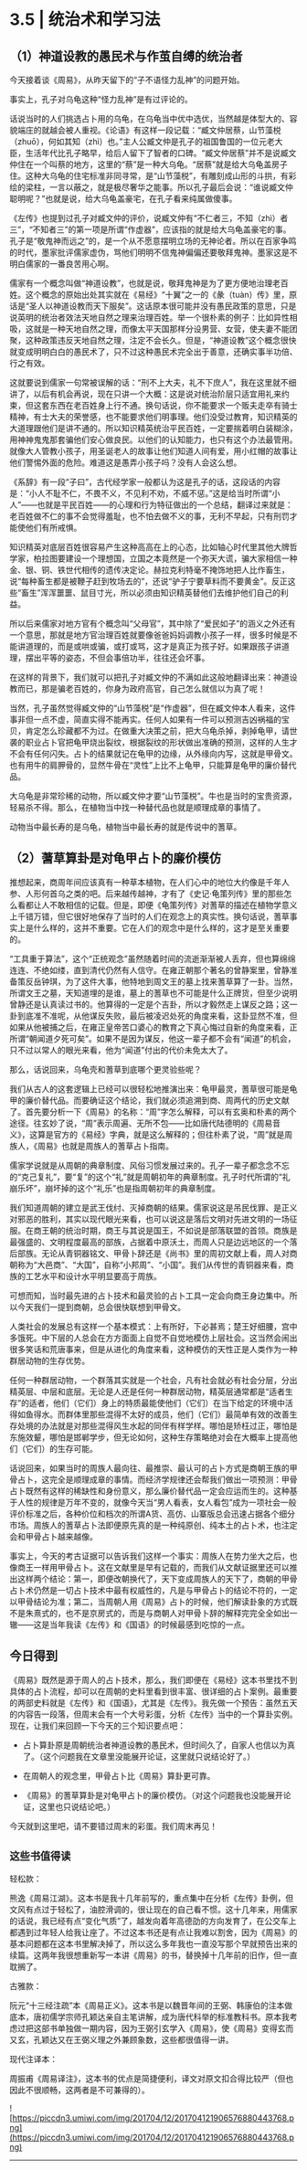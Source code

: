 # 3.5 | 统治术和学习法

## （1）神道设教的愚民术与作茧自缚的统治者

今天接着谈《周易》，从昨天留下的“子不语怪力乱神”的问题开始。

事实上，孔子对乌龟这种“怪力乱神”是有过评论的。

话说当时的人们挑选占卜用的乌龟，在乌龟当中优中选优，当然越是体型大的、容貌端庄的就越会被人重视。《论语》有这样一段记载：“臧文仲居蔡，山节藻棁（zhuō），何如其知（zhì）也。”主人公臧文仲是孔子的祖国鲁国的一位元老大臣，生活年代比孔子略早，给后人留下了智者的口碑。“臧文仲居蔡”并不是说臧文仲住在一个叫蔡的地方，这里的“蔡”是一种大乌龟。“居蔡”就是给大乌龟盖房子住。这种大乌龟的住宅标准非同寻常，是“山节藻棁”，有雕刻成山形的斗拱，有彩绘的梁柱，一言以蔽之，就是极尽奢华之能事。所以孔子最后会说：“谁说臧文仲聪明呢？”也就是说，给大乌龟盖豪宅，在孔子看来纯属做傻事。

《左传》也提到过孔子对臧文仲的评价，说臧文仲有“不仁者三，不知（zhì）者三”，“不知者三”的第一项是所谓“作虚器”，应该指的就是给大乌龟盖豪宅的事。孔子是“敬鬼神而远之”的，是一个从不愿意摆明立场的无神论者。所以在百家争鸣的时代，墨家批评儒家虚伪，骂他们明明不信鬼神偏偏还要敬拜鬼神。墨家这是不明白儒家的一番良苦用心啊。

儒家有一个概念叫做“神道设教”，也就是说，敬拜鬼神是为了更方便地治理老百姓。这个概念的原始出处其实就在《易经》“十翼”之一的《彖（tuàn）传》里，原话是“圣人以神道设教而天下服矣”。这话原本很可能并没有愚民政策的意思，只是说英明的统治者效法天地自然之理来治理百姓。举一个很朴素的例子：比如异性相吸，这就是一种天地自然之理，而像太平天国那样分设男营、女营，使夫妻不能团聚，这种政策违反天地自然之理，注定不会长久。但是，“神道设教”这个概念很快就变成明明白白的愚民术了，只不过这种愚民术完全出于善意，还确实事半功倍、行之有效。

这就要说到儒家一句常被误解的话：“刑不上大夫，礼不下庶人”，我在这里就不细讲了，以后有机会再说，现在只讲一个大概：这是说对统治阶层只适宜用礼来约束，但这套东西在老百姓身上行不通。换句话说，你不能要求一个贩夫走卒有骑士精神，有士大夫的荣誉感，也不能要求他们明事理。他们没受过教育，知识精英的大道理跟他们是讲不通的。所以知识精英统治平民百姓，一定要揣着明白装糊涂，用神神鬼鬼那套骗他们安心做良民。以他们的认知能力，也只有这个办法最管用。就像大人管教小孩子，用圣诞老人的故事让他们知道人间有爱，用小红帽的故事让他们警惕外面的危险。难道这是愚弄小孩子吗？没有人会这么想。

《系辞》有一段“子曰”，古代经学家一般都认为这是孔子的话，这段话的内容是：“小人不耻不仁，不畏不义，不见利不劝，不威不惩。”这是给当时所谓“小人”——也就是平民百姓——的心理和行为特征做出的一个总结，翻译过来就是：老百姓做不仁的事不会觉得羞耻，也不怕去做不义的事，无利不早起，只有刑罚才能使他们有所戒惧。

知识精英对底层百姓很容易产生这种高高在上的心态，比如轴心时代里其他大牌哲学家，柏拉图要建设一个理想国，立国之本竟然是一个弥天大谎，骗大家相信一种金、银、铜、铁世代相传的遗传决定论。赫拉克利特毫不掩饰地把人比作畜生，说“每种畜生都是被鞭子赶到牧场去的”，还说“驴子宁要草料而不要黄金”。反正这些“畜生”浑浑噩噩、鼠目寸光，所以必须由知识精英替他们去维护他们自己的利益。

所以后来儒家对地方官有个概念叫“父母官”，其中除了“爱民如子”的涵义之外还有一个意思，那就是地方官治理百姓就要像爸爸妈妈调教小孩子一样，很多时候是不能讲道理的，而是或哄或骗，或打或骂，这才是真正为孩子好。如果跟孩子讲道理，摆出平等的姿态，不但会事倍功半，往往还会坏事。

在这样的背景下，我们就可以把孔子对臧文仲的不满如此这般地翻译出来：神道设教而已，那是骗老百姓的，你身为政府高官，自己怎么就信以为真了呢！

当然，孔子虽然觉得臧文仲的“山节藻棁”是“作虚器”，但在臧文仲本人看来，这件事非但一点不虚，简直实得不能再实。任何人如果有一件可以预测吉凶祸福的宝贝，肯定怎么珍藏都不为过。在做重大决策之前，把大乌龟杀掉，剥掉龟甲，请世袭的职业占卜官把龟甲烧出裂纹，根据裂纹的形状做出准确的预测，这样的人生才不会有任何闪失。占卜的结果就记在龟甲的边缘，从外缘向内写，这就是甲骨文。也有用牛的肩胛骨的，显然牛骨在“灵性”上比不上龟甲，只能算是龟甲的廉价替代品。

大乌龟是非常珍稀的动物，所以臧文仲才要“山节藻棁”。牛也是当时的宝贵资源，轻易杀不得。那么，在植物当中找一种替代品也就是顺理成章的事情了。

动物当中最长寿的是乌龟，植物当中最长寿的就是传说中的蓍草。

## （2）蓍草算卦是对龟甲占卜的廉价模仿

推想起来，商周年间应该真有一种草本植物，在人们心中的地位大约像是千年人参、人形何首乌之类的吧。后来越传越神，才有了《史记·龟策列传》里的那些怎么看都让人不敢相信的记载。但是，即便《龟策列传》对蓍草的描述在植物学意义上千错万错，但它很好地保存了当时的人们在观念上的真实性。换句话说，蓍草事实上是什么样的，这并不重要。它在人们的观念中是什么样的，这才是至关重要的。

“工具重于算法”，这个“正统观念”虽然随着时间的流逝渐渐被人丢弃，但也算绵绵连连、不绝如缕，直到清代仍然有人信守。在雍正朝那个著名的曾静案里，曾静准备策反岳钟琪，为了这件大事，他特地到周文王的墓上找来蓍草算了一卦。当然，所谓文王之墓，天知道埋的是谁，墓上的蓍草也不可能是什么正牌货，但至少说明曾静还是认真读过书的。他算得的一定是个吉卦，所以才毅然走上谋反之路；这一卦到底准不准呢，从他谋反失败，最后被凌迟处死的角度来看，这卦显然不准，但如果从他被捕之后，在雍正皇帝苦口婆心的教育之下真心悔过自新的角度来看，正所谓“朝闻道夕死可矣”。如果不是因为谋反，他这一辈子都不会有“闻道”的机会，只不过以常人的眼光来看，他为“闻道”付出的代价未免太大了。

那么，话说回来，乌龟壳和蓍草到底哪个更灵验些呢？

我们从古人的这套逻辑上已经可以很轻松地推演出来：龟甲最灵，蓍草很可能是龟甲的廉价替代品。而要确证这个结论，我们就必须追溯到商、周两代的历史文献了。首先要分析一下《周易》的名称：“周”字怎么解释，可以有玄奥和朴素的两个途径。往玄妙了说，“周”表示周遍、无所不包——比如唐代陆德明的《周易音义》，这算是官方的《易经》字典，就是这么解释的；但往朴素了说，“周”就是周族人，《周易》也就是周族人的蓍草占卜指南。

儒家学说就是从周朝的典章制度、风俗习惯发展过来的。孔子一辈子都念念不忘的“克己复礼”，要“复”的这个“礼”就是周朝初年的典章制度。孔子时代所谓的“礼崩乐坏”，崩坏掉的这个“礼乐”也是指周朝初年的典章制度。

我们知道周朝的建立是武王伐纣、灭掉商朝的结果。儒家说这是吊民伐罪、是正义对邪恶的胜利，其实以现代眼光来看，也可以说这是落后文明对先进文明的一场征服。在商王朝的统治时期，商王与其说是国王，不如说是部落联盟的首领。商族是最强盛的、文明程度最高的部族，占据着中原沃土，而周人只是边远地区的一个落后部族。无论从青铜器铭文、甲骨卜辞还是《尚书》里的周初文献上看，周人对商朝称为“大邑商”、“大国”，自称“小邦周”、“小国”。我们从传世的青铜器来看，商族的工艺水平和设计水平明显要高于周族。

可想而知，当时最先进的占卜技术和最灵验的占卜工具一定会向商王身边集中。所以今天我们一提到商朝，总会很快联想到甲骨文。

人类社会的发展总有这样一个基本模式：上有所好，下必甚焉；楚王好细腰，宫中多饿死。中下层的人总会在方方面面上自觉不自觉地模仿上层社会。这当然会闹出很多笑话和荒唐事来，但是从进化的角度来看，这种模仿的天性正是人类作为一种群居动物的生存优势。

任何一种群居动物，一个群落其实就是一个社会，凡有社会就必有社会分层，分出精英层、中层和底层。无论是人还是任何一种群居动物，精英层通常都是“适者生存”的适者，他们（它们）身上的特质最能使他们（它们）在当下给定的环境中活得如鱼得水。而群体里那些混得不太好的成员，他们（它们）最简单有效的改善生存处境的办法就是对那些混得风生水起的同伴有样学样。哪怕是矫枉过正，哪怕是东施效颦，哪怕是邯郸学步，但无论如何，这种生存策略绝对会在大概率上提高他们（它们）的生存可能。

话说回来，如果当时的周族人最向往、最推崇、最认可的占卜方式是商朝王族的甲骨占卜，这完全是顺理成章的事情。而经济学规律还会帮我们做出一项预测：甲骨占卜既然有这样的稀缺性和身份意义，那么廉价替代品一定会应运而生的。这种基于人性的规律是万年不变的，就像今天当“男人看表，女人看包”成为一项社会一般评价标准之后，各种价位和档次的所谓A货、高仿、山寨版总会迅速占据各个细分市场。周族人的蓍草占卜法即便原先真的是一种纯原创、纯本土的占卜术，也注定会和甲骨占卜越来越像。

事实上，今天的考古证据可以告诉我们这样一个事实：周族人在势力坐大之后，也像商王一样用甲骨占卜。这在文献里是早有记载的，而我们从文献证据里还可以推出这样两个结论：第一，即便改朝换代了，天下变成周族人的天下了，商朝的甲骨占卜术仍然是一切占卜技术中最有权威性的，凡是与甲骨占卜的结论不符的，一定以甲骨结论为准；第二，当周朝人用《周易》占卜的时候，他们解读卦象的方式既不是朱熹式的，也不是京房式的，而是与商朝人对甲骨卜辞的解释完完全全如出一辙——这是当年我读《左传》和《国语》的时候最感到吃惊的一点。

## 今日得到

《周易》既然是源于周人的占卜技术，那么，我们即便在《易经》这本书里找不到具体的占卜流程，却可以在周朝的史料里看到很丰富、很详细的占卜案例。最重要的两部史料就是《左传》和《国语》，尤其是《左传》。我先做一个预告：虽然五天的内容告一段落，但周末会有一个大号彩蛋，分析《左传》当中的一个算卦实例。现在，让我们来回顾一下今天的三个知识要点吧：

* 占卜算卦原是周朝统治者神道设教的愚民术，但时间久了，自家人也信以为真了。（这个问题我在文章里没能展开论证，这里就只说结论好了。）

* 在周朝人的观念里，甲骨占卜比《周易》算卦更可靠。

* 《周易》的蓍草算卦是对龟甲占卜的廉价模仿。（对这个问题我也没能展开论证，这里也只说结论吧。）

今天就到这里吧，请不要错过周末的彩蛋。我们周末再见！

## `这些书值得读`

轻松款：

熊逸《周易江湖》。这本书是我十几年前写的，重点集中在分析《左传》卦例，但文风有点过于轻松了，油腔滑调的，很让现在的自己看不惯。这十几年来，用儒家的话说，我已经有点“变化气质”了，越发向着年高德劭的方向发育了，在公交车上都遇到过年轻人给我让座了。不过这本书还是有点让我难以割舍，因为《周易》的基本问题都在这本书里解决掉了，所以这么多年我也一直没写那个早就预告出来的续篇。这两年我很想重新写一本讲《周易》的书，替换掉十几年前的旧作，但一直耽搁了。

古雅款：

阮元“十三经注疏”本《周易正义》。这本书是以魏晋年间的王弼、韩康伯的注本做底本，唐初儒学宗师孔颖达亲自主笔讲解，成为唐代科举的标准教科书。原本我考虑过把这部书单独做一期内容，因为王弼引玄学入《周易》，使《周易》变得玄而又玄，孔颖达又在王弼义理之外兼顾象数，这些都很值得一讲。

现代注译本：

周振甫《周易译注》，这本书的优点是简捷便利，译文对原文扣合得比较严（但也因此不很顺畅，这两者是不可兼得的）。

![https://piccdn3.umiwi.com/img/201704/12/201704121906576880443768.png](https://piccdn3.umiwi.com/img/201704/12/201704121906576880443768.png)

---

